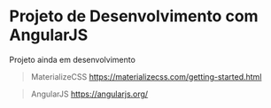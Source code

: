 # Projeto de Desenvolvimento com AngularJS

Projeto ainda em desenvolvimento

> MaterializeCSS
https://materializecss.com/getting-started.html

> AngularJS
https://angularjs.org/
